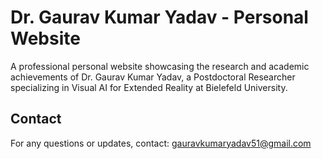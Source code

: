 # Dr. Gaurav Kumar Yadav - Personal Website

A professional personal website showcasing the research and academic achievements of Dr. Gaurav Kumar Yadav, a Postdoctoral Researcher specializing in Visual AI for Extended Reality at Bielefeld University.

## Contact

For any questions or updates, contact: gauravkumaryadav51@gmail.com
